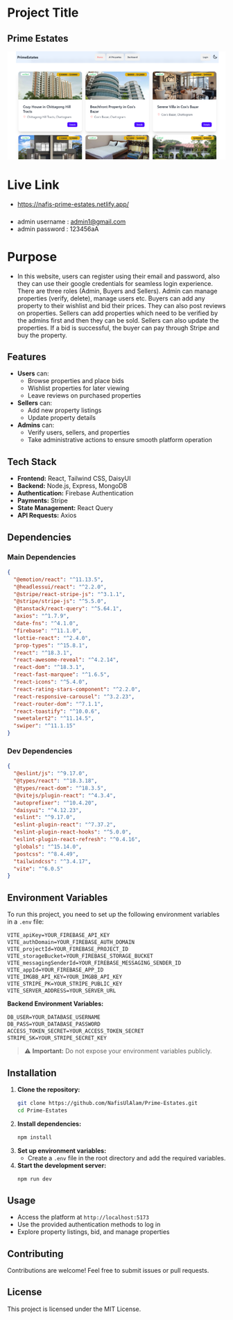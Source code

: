 # Project Title

## Prime Estates

![Project Screenshot](public/project-ss.png)

# Live Link

- https://nafis-prime-estates.netlify.app/

###

- admin username : admin1@gmail.com
- admin password : 123456aA

# Purpose

- In this website, users can register using their email and password, also they can use their google credentials for seamless login experience. There are three roles (Admin, Buyers and Sellers). Admin can manage properties (verify, delete), manage users etc. Buyers can add any property to their wishlist and bid their prices. They can also post reviews on properties. Sellers can add properties which need to be verified by the admins first and then they can be sold. Sellers can also update the properties. If a bid is successful, the buyer can pay through Stripe and buy the property.

## Features

- **Users** can:
  - Browse properties and place bids
  - Wishlist properties for later viewing
  - Leave reviews on purchased properties
- **Sellers** can:
  - Add new property listings
  - Update property details
- **Admins** can:
  - Verify users, sellers, and properties
  - Take administrative actions to ensure smooth platform operation

## Tech Stack

- **Frontend:** React, Tailwind CSS, DaisyUI
- **Backend:** Node.js, Express, MongoDB
- **Authentication:** Firebase Authentication
- **Payments:** Stripe
- **State Management:** React Query
- **API Requests:** Axios

## Dependencies

### Main Dependencies

```json
{
  "@emotion/react": "^11.13.5",
  "@headlessui/react": "^2.2.0",
  "@stripe/react-stripe-js": "^3.1.1",
  "@stripe/stripe-js": "^5.5.0",
  "@tanstack/react-query": "^5.64.1",
  "axios": "^1.7.9",
  "date-fns": "^4.1.0",
  "firebase": "^11.1.0",
  "lottie-react": "^2.4.0",
  "prop-types": "^15.8.1",
  "react": "^18.3.1",
  "react-awesome-reveal": "^4.2.14",
  "react-dom": "^18.3.1",
  "react-fast-marquee": "^1.6.5",
  "react-icons": "^5.4.0",
  "react-rating-stars-component": "^2.2.0",
  "react-responsive-carousel": "^3.2.23",
  "react-router-dom": "^7.1.1",
  "react-toastify": "^10.0.6",
  "sweetalert2": "^11.14.5",
  "swiper": "^11.1.15"
}
```

### Dev Dependencies

```json
{
  "@eslint/js": "^9.17.0",
  "@types/react": "^18.3.18",
  "@types/react-dom": "^18.3.5",
  "@vitejs/plugin-react": "^4.3.4",
  "autoprefixer": "^10.4.20",
  "daisyui": "^4.12.23",
  "eslint": "^9.17.0",
  "eslint-plugin-react": "^7.37.2",
  "eslint-plugin-react-hooks": "^5.0.0",
  "eslint-plugin-react-refresh": "^0.4.16",
  "globals": "^15.14.0",
  "postcss": "^8.4.49",
  "tailwindcss": "^3.4.17",
  "vite": "^6.0.5"
}
```

## Environment Variables

To run this project, you need to set up the following environment variables in a `.env` file:

```
VITE_apiKey=YOUR_FIREBASE_API_KEY
VITE_authDomain=YOUR_FIREBASE_AUTH_DOMAIN
VITE_projectId=YOUR_FIREBASE_PROJECT_ID
VITE_storageBucket=YOUR_FIREBASE_STORAGE_BUCKET
VITE_messagingSenderId=YOUR_FIREBASE_MESSAGING_SENDER_ID
VITE_appId=YOUR_FIREBASE_APP_ID
VITE_IMGBB_API_KEY=YOUR_IMGBB_API_KEY
VITE_STRIPE_PK=YOUR_STRIPE_PUBLIC_KEY
VITE_SERVER_ADDRESS=YOUR_SERVER_URL
```

**Backend Environment Variables:**

```
DB_USER=YOUR_DATABASE_USERNAME
DB_PASS=YOUR_DATABASE_PASSWORD
ACCESS_TOKEN_SECRET=YOUR_ACCESS_TOKEN_SECRET
STRIPE_SK=YOUR_STRIPE_SECRET_KEY
```

> ⚠ **Important:** Do not expose your environment variables publicly.

## Installation

1. **Clone the repository:**
   ```sh
   git clone https://github.com/NafisUlAlam/Prime-Estates.git
   cd Prime-Estates
   ```
2. **Install dependencies:**
   ```sh
   npm install
   ```
3. **Set up environment variables:**
   - Create a `.env` file in the root directory and add the required variables.
4. **Start the development server:**
   ```sh
   npm run dev
   ```

## Usage

- Access the platform at `http://localhost:5173`
- Use the provided authentication methods to log in
- Explore property listings, bid, and manage properties

## Contributing

Contributions are welcome! Feel free to submit issues or pull requests.

## License

This project is licensed under the MIT License.
